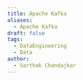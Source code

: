 ```yaml
---
title: Apache Kafka
aliases:
  - Apache Kafka
draft: false
tags:
  - DataEngineering
  - Data
author:
  - Sarthak Chandajkar
---
```

 

